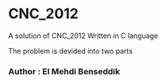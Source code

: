 # CNC_2012
A solution of CNC_2012 Written in C language

The problem is devided into two parts


### Author : El Mehdi Benseddik
